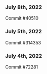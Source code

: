 ### July 8th, 2022

Commit #40510

### July 5th, 2022

Commit #314353


### July 4th, 2022

Commit #72281
